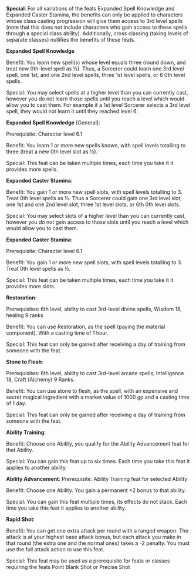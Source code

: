 **Special**: For all variations of the feats Expanded Spell Knowledge and Expanded Caster Stamina, the benefits can only be applied to characters whose class casting progression will give them access to 3rd level spells (note that this does not include characters who gain access to these spells through a special class ability). Additionally, cross classing (taking levels of separate classes) nullifies the benefits of these feats. 

**Expanded Spell Knowledge**

Benefit: You learn new spell(s) whose level equals three (round down, and treat new 0th-level spell as ½). Thus, a Sorcerer could learn one 3rd level spell, one 1st, and one 2nd level spells, three 1st level spells, or 6 0th level spells. 

Special: You may select spells at a higher level than you can currently cast, however you do not learn those spells until you reach a level which would allow you to cast them. For example if a 1st level Sorcerer selects a 3rd level spell, they would not learn it until they reached level 6. 

**Expanded Spell Knowledge** [General]:

Prerequisite: Character level 6.1

Benefit: You learn 1 or more new spells known, with spell levels totalling to three (treat a new 0th level slot as ½).

Special: This feat can be taken multiple times, each time you take it it provides more spells.

**Expanded Caster Stamina**:

Benefit: You gain 1 or more new spell slots, with spell levels totalling to 3. Treat 0th level spells as ½. Thus a Sorcerer could gain one 3rd level slot, one 1st and one 2nd level slot, three 1st level slots, or 6th 0th level slots.

Special: You may select slots of a higher level than you can currently cast, however you do not gain access to those slots until you reach a level which would allow you to cast them. 

**Expanded Caster Stamina**:

Prerequisite: Character level 6.1

Benefit: You gain 1 or more new spell slots, with spell levels totalling to 3. Treat 0th level spells as ½.

Special: This feat can be taken multiple times, each time you take it it provides more slots.

**Restoration**:

Prerequisites: 6th level, ability to cast 3rd-level divine spells, Wisdom 18, healing 9 ranks

Benefit: You can use Restoration, as the spell (paying the material component). With a casting time of 1 hour.

Special: This feat can only be gained after receiving a day of training from someone with the feat.

**Stone to Flesh**:

Prerequisites: 6th level, ability to cast 3rd-level arcane spells, Intelligence 18, Craft (Alchemy) 9 Ranks.

Benefit: You can use stone to flesh, as the spell, with an expensive and secret magical ingredient with a market value of 1000 gp and a casting time of 1 day.

Special: This feat can only be gained after receiving a day of training from someone with the feat.

**Ability Training**:

Benefit: Choose one Ability, you qualify for the Ability Advancement feat for that Ability.

Special: You can gain this feat up to six times. Each time you take this feat it applies to another ability.

**Ability Advancement**:
Prerequisite: Ability Training feat for selected Ability

Benefit: Choose one Ability. You gain a permanent +2 bonus to that ability.

Special: You can gain this feat multiple times, its effects do not stack. Each time you take this feat it applies to another ability.

**Rapid Shot**: 

Benefit: You can get one extra attack per round with a ranged weapon. The attack is at your highest base attack bonus, but each attack you make in that round (the extra one and the normal ones) takes a -2 penalty. You must use the full attack action to use this feat. 

Special: This feat may be used as a prerequisite for feats or classes requiring the feats Point Blank Shot or Precise Shot